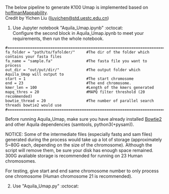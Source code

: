The below pipeline to generate K100 Umap is implemented based on <a href="https://bismap.hoffmanlab.org/">hoffmanMappability</a>.  
Credit by Yichen Liu (liuyichen@std.uestc.edu.cn)
1. Use Jupyter notebook "Aquila_Umap.ipynb"    :octocat: <br />
Configure the second block in Aquila_Umap.ipynb to meet your requirements, then run the whole notebook.
```
#============================================================================================
fa_folder = "path/to/fafolder/"     #The dir of the folder which contains your fasta files
fa_name = "sample.fa"               #The fasta file you want to process
out_dir = "out/put/dir/"            #The output folder which Aquila_Umap will output to
start = 1                           #The start chromosome
end = 23                            #The end chromosome.
kmer_len = 100                      #Length of the kmers generated
mapq_thres = 20                     #MAPQ filter threshold (20 recommended)
bowtie_thread = 20                  #The number of parallel search threads bowtie2 would use 
#============================================================================================
```
Before running Aquila_Umap, make sure you have already installed <a href="http://bowtie-bio.sourceforge.net/bowtie2/index.shtml">Bowtie2</a> and other Aquila dependencies (samtools, python3(+pysam)). 

NOTICE: Some of the intermediate files (especially fastq and sam files) generated during the process would take up a lot of storage (approximately 5~80G each, depending on the size of the chromosome). Although the script will remove them, be sure your disk has enough space remained. 300G avaliable storage is recommended for running on 23 Human chromosomes.

For testing, give start and end same chromosome number to only process one chromosome (Human chromosome 21 is recommended).

2. Use "Aquila_Umap.py" :octocat: <br />
